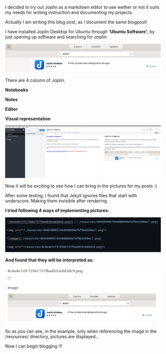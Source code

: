 
I decided to try out Joplin as a markdown editor to see wether or not it suits my needs for writing instruction and documenting my projects.

Actually I am writing this blog post, as I document the same blogpost!

I have installed Joplin Desktop for Ubuntu through **'Ubuntu Software'**, by just opening up software and searching for Joplin:

<img src="/resources/8c4a4e7cf172561737fbad933c0d3dc9.png">

There are 4 column of Joplin.

**Notebooks** 	

**Notes** 	

**Editor**		

**Visual representation**

<img src="/resources/318fd4b88fef432d84a6b5304d7d5a25.png">

Now it will be exciting to see how I can bring in the pictures for my posts :)

After some testing, I found that Jekyll ignores files that start with underscore.
Making them invisible after rendering.

**I tried following 4 ways of implementing pictures:**

<img src="/resources/8737e6c6849047739f503cc3bcb9c9d6.png">


**And found that they will be interpreted as:**



<img src="/resources/87c0a9f6956d4d07a16f281ab79adc26.png">

So as you can see, in the example, only when referencing the image in the /resources/ directory, pictures are displayed...

Now I can begin blogging !!!


